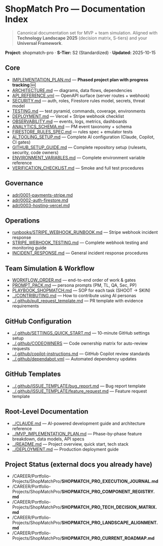 # ShopMatch Pro — Documentation Index

> Canonical documentation set for MVP + team simulation. Aligned with **Technology Landscape 2025** (decision matrix, S-tiers) and your **Universal Framework**.

**Project:** shopmatch-pro · **S-Tier:** S2 (Standardized) · **Updated:** 2025-10-15

## Core
- [IMPLEMENTATION_PLAN.md](IMPLEMENTATION_PLAN.md) — **Phased project plan with progress tracking** 🆕
- [ARCHITECTURE.md](ARCHITECTURE.md) — diagrams, data flows, dependencies
- [API_REFERENCE.yml](API_REFERENCE.yml) — OpenAPI surface (server routes + webhook)
- [SECURITY.md](SECURITY.md) — auth, roles, Firestore rules model, secrets, threat model
- [TESTING.md](TESTING.md) — test pyramid, commands, coverage, environments
- [DEPLOYMENT.md](DEPLOYMENT.md) — Vercel + Stripe webhook checklist
- [OBSERVABILITY.md](OBSERVABILITY.md) — events, logs, metrics, dashboards
- [ANALYTICS_SCHEMA.md](ANALYTICS_SCHEMA.md) — PM event taxonomy + schema
- [FIRESTORE_RULES_SPEC.md](FIRESTORE_RULES_SPEC.md) — rules spec + emulator tests
- [AI_TOOLING_SETUP.md](AI_TOOLING_SETUP.md) — Complete AI configuration (Claude, Copilot, CI gates)
- [GITHUB_SETUP_GUIDE.md](GITHUB_SETUP_GUIDE.md) — Complete repository setup (rulesets, security, code owners)
- [ENVIRONMENT_VARIABLES.md](ENVIRONMENT_VARIABLES.md) — Complete environment variable reference
- [VERIFICATION_CHECKLIST.md](VERIFICATION_CHECKLIST.md) — Smoke and full test procedures

## Governance
- [adr/0001-payments-stripe.md](adr/0001-payments-stripe.md)
- [adr/0002-auth-firestore.md](adr/0002-auth-firestore.md)
- [adr/0003-hosting-vercel.md](adr/0003-hosting-vercel.md)

## Operations
- [runbooks/STRIPE_WEBHOOK_RUNBOOK.md](runbooks/STRIPE_WEBHOOK_RUNBOOK.md) — Stripe webhook incident response
- [STRIPE_WEBHOOK_TESTING.md](STRIPE_WEBHOOK_TESTING.md) — Complete webhook testing and monitoring guide
- [INCIDENT_RESPONSE.md](INCIDENT_RESPONSE.md) — General incident response procedures

## Team Simulation & Workflow
- [WORKFLOW_ORDER.md](WORKFLOW_ORDER.md) — end-to-end order of work & gates
- [PROMPT_PACK.md](PROMPT_PACK.md) — persona prompts (PM, TL, QA, Sec, PP)
- [PLAYBOOK_SHOPMATCH.md](PLAYBOOK_SHOPMATCH.md) — SOP for each task (SHOOT → SKIN)
- [../CONTRIBUTING.md](../CONTRIBUTING.md) — How to contribute using AI personas
- [../.github/pull_request_template.md](../.github/pull_request_template.md) — PR template with evidence requirements

## GitHub Configuration
- [../.github/SETTINGS_QUICK_START.md](../.github/SETTINGS_QUICK_START.md) — 10-minute GitHub settings setup
- [../.github/CODEOWNERS](../.github/CODEOWNERS) — Code ownership matrix for auto-review requests
- [../.github/copilot-instructions.md](../.github/copilot-instructions.md) — GitHub Copilot review standards
- [../.github/dependabot.yml](../.github/dependabot.yml) — Automated dependency updates

## GitHub Templates
- [../.github/ISSUE_TEMPLATE/bug_report.md](../.github/ISSUE_TEMPLATE/bug_report.md) — Bug report template
- [../.github/ISSUE_TEMPLATE/feature_request.md](../.github/ISSUE_TEMPLATE/feature_request.md) — Feature request template

## Root-Level Documentation
- [../CLAUDE.md](../CLAUDE.md) — AI-powered development guide and architecture reference
- [../MVP_IMPLEMENTATION_PLAN.md](../MVP_IMPLEMENTATION_PLAN.md) — Phase-by-phase feature breakdown, data models, API specs
- [../README.md](../README.md) — Project overview, quick start, tech stack
- [../DEPLOYMENT.md](../DEPLOYMENT.md) — Production deployment guide

## Project Status (external docs you already have)
- /CAREER/Portfolio-Projects/ShopMatchPro/**SHOPMATCH_PRO_EXECUTION_JOURNAL.md**
- /CAREER/Portfolio-Projects/ShopMatchPro/**SHOPMATCH_PRO_COMPONENT_REGISTRY.md**
- /CAREER/Portfolio-Projects/ShopMatchPro/**SHOPMATCH_PRO_TECH_DECISION_MATRIX.md**
- /CAREER/Portfolio-Projects/ShopMatchPro/**SHOPMATCH_PRO_LANDSCAPE_ALIGNMENT.md**
- /CAREER/Portfolio-Projects/ShopMatchPro/**SHOPMATCH_PRO_CURRENT_ROADMAP.md**
